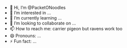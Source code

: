 - 👋 Hi, I’m @PacketONoodles
- 👀 I’m interested in ...
- 🌱 I’m currently learning ...
- 💞️ I’m looking to collaborate on ...
- 📫 How to reach me: carrier pigeon but ravens work too
- 😄 Pronouns: ...
- ⚡ Fun fact: ...

<!---
PacketONoodles/PacketONoodles is a ✨ special ✨ repository because its `README.md` (this file) appears on your GitHub profile.
You can click the Preview link to take a look at your changes.
--->
